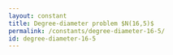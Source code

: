 ```yaml
---
layout: constant
title: Degree-diameter problem $N(16,5)$
permalink: /constants/degree-diameter-16-5/
id: degree-diameter-16-5
---
```

